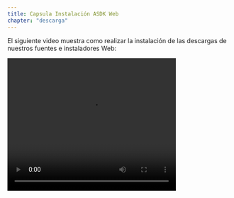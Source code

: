 ```yaml
---
title: Capsula Instalación ASDK Web
chapter: "descarga"
---
```


El siguiente video muestra como realizar la instalación de las descargas de nuestros fuentes e instaladores Web:

<video width="380" height="300" controls> <source src="https://arandasoftware.sharepoint.com/sites/Documentacion-RepositorioPortalDoc/Documentos%20compartidos/Repositorio%20Portal%20Doc/ASDK%20v8/1.2%20ASDKv8/1.2.1.3%20Descarga%20Fuentes%20e%20Instalacion/1.2.1.3.1%20Capsula%20Instalacion%20ASDK%20web%208.23.5.mp4?App=OneDriveWebVideo" type="video/mp4"> Your browser does not support the video tag. </video>
